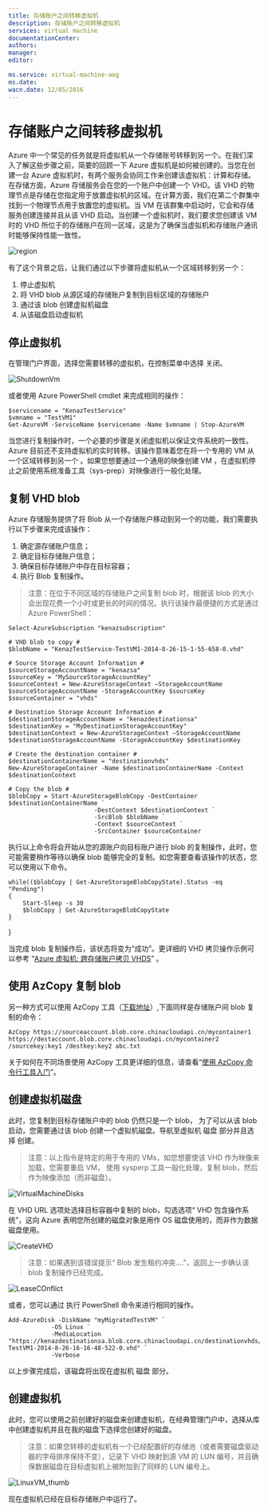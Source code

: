 ```yaml
---
title: 存储账户之间转移虚拟机
description: 存储账户之间转移虚拟机
services: virtual machine
documentationCenter: 
authors: 
manager: 
editor: 

ms.service: virtual-machine-aog
ms.date: 
wacn.date: 12/05/2016
---
```


# 存储账户之间转移虚拟机 #

Azure 中一个常见的任务就是将虚拟机从一个存储账号转移到另一个。在我们深入了解这些步骤之前，简要的回顾一下 Azure 虚拟机是如何被创建的。当您在创建一台 Azure 虚拟机时，有两个服务会协同工作来创建该虚拟机：计算和存储。在存储方面，Azure 存储服务会在您的一个账户中创建一个 VHD。该 VHD 的物理节点是存储在您指定用于放置虚拟机的区域。在计算方面，我们在第二个群集中找到一个物理节点用于放置您的虚拟机。当 VM 在该群集中启动时，它会和存储服务创建连接并且从该 VHD 启动。当创建一个虚拟机时，我们要求您创建该 VM 时的 VHD 所位于的存储账户在同一区域，这是为了确保当虚拟机和存储账户通讯时能够保持性能一致性。

![region](./media/aog-virtual-machine-migrate-storage/region.png)

有了这个背景之后，让我们通过以下步骤将虚拟机从一个区域转移到另一个：

1. 停止虚拟机
2. 将 VHD blob 从源区域的存储账户复制到目标区域的存储账户
3. 通过该 blob 创建虚拟机磁盘
4. 从该磁盘启动虚拟机

## 停止虚拟机 ##

在管理门户界面，选择您需要转移的虚拟机，在控制菜单中选择 关闭。

![ShutdownVm](./media/aog-virtual-machine-migrate-storage/ShutdownVm.png)

或者使用 Azure PowerShell cmdlet 来完成相同的操作：

    $servicename = "KenazTestService"
    $vmname = "TestVM1"
    Get-AzureVM -ServiceName $servicename -Name $vmname | Stop-AzureVM

当您进行复制操作时，一个必要的步骤是关闭虚拟机以保证文件系统的一致性。Azure 目前还不支持虚拟机的实时转移。该操作意味着您在将一个专用的 VM 从一个区域转移到另一个 。如果您想要通过一个通用的映像创建 VM ，在虚拟机停止之前使用系统准备工具（sys-prep）对映像进行一般化处理。 

## 复制 VHD blob ##

Azure 存储服务提供了将 Blob 从一个存储账户移动到另一个的功能，我们需要执行以下步骤来完成该操作：

1. 确定源存储账户信息；
2. 确定目标存储账户信息；
3. 确保目标存储账户中存在目标容器；
4. 执行 Blob 复制操作。

>注意：在位于不同区域的存储账户之间复制 blob 时，根据该 blob 的大小会出现花费一个小时或更长的时间的情况。执行该操作最便捷的方式是通过 Azure PowerShell： 

    Select-AzureSubscription "kenazsubscription" 
    
    # VHD blob to copy #
    $blobName = "KenazTestService-TestVM1-2014-8-26-15-1-55-658-0.vhd" 
    
    # Source Storage Account Information #
    $sourceStorageAccountName = "kenazsa"
    $sourceKey = "MySourceStorageAccountKey"
    $sourceContext = New-AzureStorageContext –StorageAccountName $sourceStorageAccountName -StorageAccountKey $sourceKey  
    $sourceContainer = "vhds"
    
    # Destination Storage Account Information #
    $destinationStorageAccountName = "kenazdestinationsa"
    $destinationKey = "MyDestinationStorageAccountKey"
    $destinationContext = New-AzureStorageContext –StorageAccountName $destinationStorageAccountName -StorageAccountKey $destinationKey  
    
    # Create the destination container #
    $destinationContainerName = "destinationvhds"
    New-AzureStorageContainer -Name $destinationContainerName -Context $destinationContext 
    
    # Copy the blob # 
    $blobCopy = Start-AzureStorageBlobCopy -DestContainer $destinationContainerName `
                            -DestContext $destinationContext `
                            -SrcBlob $blobName `
                            -Context $sourceContext `
                            -SrcContainer $sourceContainer

执行以上命令将会开始从您的源账户向目标账户进行 blob 的复制操作，此时，您可能需要稍作等待以确保 blob 能够完全的复制。如您需要查看该操作的状态，您可以使用以下命令。

    while(($blobCopy | Get-AzureStorageBlobCopyState).Status -eq "Pending")
    {
        Start-Sleep -s 30
        $blobCopy | Get-AzureStorageBlobCopyState
    }

}

当完成 blob 复制操作后，该状态将变为“成功”。更详细的 VHD 拷贝操作示例可以参考  “[Azure 虚拟机: 跨存储账户拷贝 VHDS](https://gallery.technet.microsoft.com/scriptcenter/Azure-Virtual-Machine-Copy-1041199c)” 。

## 使用 AzCopy 复制 blob ##

另一种方式可以使用 AzCopy 工具（[下载地址](http://aka.ms/downloadazcopy)）,下面同样是存储账户间 blob 复制的命令：

    AzCopy https://sourceaccount.blob.core.chinacloudapi.cn/mycontainer1 https://destaccount.blob.core.chinacloudapi.cn/mycontainer2 /sourcekey:key1 /destkey:key2 abc.txt

关于如何在不同场景使用 AzCopy 工具更详细的信息，请查看“[使用 AzCopy 命令行工具入门](./storage/storage-use-azcopy.md)”。

## 创建虚拟机磁盘 ##

此时，您复制到目标存储账户中的 blob 仍然只是一个 blob， 为了可以从该 blob 启动，您需要通过该 blob 创建一个虚拟机磁盘。导航至虚拟机 磁盘 部分并且选择 创建。

>注意：以上指令是特定的用于专用的 VMs，如您想要使该 VHD 作为映像来加载，您需要重启 VM， 使用 sysperp 工具一般化处理，复制 blob，然后作为映像添加（而非磁盘）。

![VirtualMachineDisks](./media/aog-virtual-machine-migrate-storage/VirtualMachineDisks.png)

在 VHD URL 选项处选择目标容器中复制的 blob，勾选选项“ VHD 包含操作系统”，这向 Azure 表明您所创建的磁盘对象是用作 OS 磁盘使用的，而非作为数据磁盘使用。

![CreateVHD](./media/aog-virtual-machine-migrate-storage/CreateVHD.png)

>注意：如果遇到该错误提示“ Blob 发生租约冲突….”，返回上一步确认该 blob 复制操作已经完成。

![LeaseCOnflict](./media/aog-virtual-machine-migrate-storage/LeaseCOnflict.png)

或者，您可以通过 执行 PowerShell 命令来进行相同的操作。

    Add-AzureDisk -DiskName "myMigratedTestVM" `
                -OS Linux `
                -MediaLocation "https://kenazdestinationsa.blob.core.chinacloudapi.cn/destinationvhds/KenazTestService-TestVM1-2014-8-26-16-16-48-522-0.vhd" `
                -Verbose

以上步骤完成后，该磁盘将出现在虚拟机 磁盘 部分。

## 创建虚拟机 ##

此时，您可以使用之前创建好的磁盘来创建虚拟机，在经典管理门户中，选择从库中创建虚拟机并且在我的磁盘下选择您创建好的磁盘。

>注意：如果您转移的虚拟机有一个已经配置好的存储池（或者需要磁盘驱动器的字母排序保持不变），记录下 VHD 映射到源 VM 的 LUN 编号，并且确保数据磁盘在目标虚拟机上被附加到了同样的 LUN 编号上。

![LinuxVM_thumb](./media/aog-virtual-machine-migrate-storage/LinuxVM_thumb.png)

现在虚拟机已经在目标存储账户中运行了。

